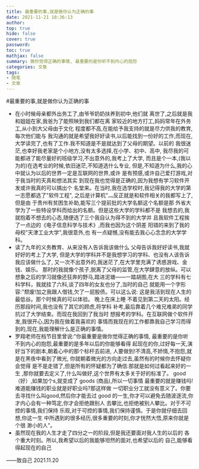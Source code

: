 ```yaml
---
title: 最重要的事,就是做你认为正确的事
date: 2021-11-21 18:36:13
author: 
top: true
hide: false
cover: true
password:
toc: true
mathjax: false
summary: 做你觉得正确的事情, 最重要的是你听不到内心的抱怨
categories: 文章
tags:
- 随笔
- 文章
---
```


#最重要的事,就是做你认为正确的事

- 在小时候母亲都外出务工了,由爷爷奶奶扶养到初中,他们就
离世了,之后就是我和姐姐在家,我爸为了能照映到我们都在离
家较近的地方打工,妈妈常年在外务工,从小到大父母由于文化
程度都不高,在能给予我支持的就是尽力供我的教育,每次他们能与
我沟通的就是希望我好好读书,以后能找到一份好的工作,而现在,
大学读完了,也有了工作.我不知道是不是就达到了父母的期望。以前的
我很迷茫,也幸好我老家是个小地方,没有太多选择,在小学、初中、高中,
我尽我的可能都进了能尽量好的班级学习,不出意外的,我考上了大学,
而且是个一本,(我以为的)在选考业的时候,依旧迷茫,不知道选什么专业,
但是,不知道为什么,我的心中就认为以后的世界一定是互联网的世界,或许
是有预感,或许自己爱打游戏,对于我当时的天真和想法其实
到现在我也觉得是正确的,因为我想有学习软件开发或许我真的可以搞出个
名堂来。在当时,我在选学校时,我记得我的大学的第一志愿都选了"软件工程",
之后是计算机"灬反正就是和软件相关的我都写上了,但是由
于贵州有贫困生补助,能写三个提前批的大学名额这个名额是那
外省大学为了一些特设学科而给出的名额。但是这些大学的学科都不是
我想去的,我就抱着不想去的心态,随便选了三个我自认为得不到的大学并
且我软件工程挨了一点边的《电子信息科学与技术》,而我也因为这个阴差
阳错的来到了我的母校"天津工业大学",我很意外,也
有一点疑憾,没有能去我心心念念的大学学科。
- 读了九年的义务教育、从来没有人告诉我该做什么
父母告诉我好好读书,我就好好的考上了大学,
但是大学的学科并不是我想学习的学科、也没有人该告诉我应该做什么了,
又一次不出意外的,我迷茫了,在大学里充满了诱惑游戏、金钱、娱乐。
那时的我就像个孩子,脱离了父母的监管,在大学肆意的放纵。可以
想象之后的学习就像还狂奔的野马,踏进泥塘——一踏胡图,在大
三的学科有七科学科，我就挂了六科,谈了四年的女友也分了,当时的自己
就能用一个字形容:"颓废!加之我跟人借钱,欠了一屁股债。可以这么说:
这是我活到现在人生的最低谷。那个时候真的可以体验。 晚上在床上睡
不着见到第二天的太阳。经历那段时间,我也没有了其它的顾虑,将学科
补考,最后靠着几个难兄难弟的同学抗过了大学结束。而现在我回到了我当时
想报考的学科。在互联网做个软件开发,我很开心,因为我在做着我喜欢的
事情而我现在的工作都靠我自己学习而得到的,现在,我能理解什么是正确的事情。
- 罗翔老师在档节目里曾说:"你最重要是做你觉得正确的事情,
最重要的是你听不到内心的抱怨,最重要的是多年以后的你能够看得
起现在的你,过好每一天,演好当下的剧本,朝着心中的那个标杆去前进,
人要做到!不清高,不娇情,不抱怨,就是在黑夜中看到了微光,
你就朝着微光的方向走过去,虽然有的时候你去怀疑你会觉得
是不是走错了,但是所有的怀疑都为了确信:那就是如何过看起来好的一生
,那你就要去定义了,什么叫做好,这个世界有太多关于好的标准了。
good（好）,如果加个s,就变成了 goods (商品),所以一切事情
最重要的就是赚钱吗!难道能赚钱的职业就是好职业吗?那这样做
一切职业分工就没有意义了。你要去寻找什么叫good,然后你才能去过 good
的一生,你才可以避免去随波逐流,你才内心会有一种笃定,你才会拒绝跟别人
去攀比,也拒绝被别人攀比。对于不可控的事情,我们保持
乐观,对于可控的事情,我们保持谨慎。于是你就仔细去回想,你这一生
中所遇到的很多经历,很多重要的时刻,你才恍然大悟,原来你就是个很
渺小的人"。
- 虽然现在我的人生才走了四分之一的阶段,但是我还要面对我人生的以后的
各个重大时刻。所以,我希望以后的我能够坦然的面对,也希望以后的
自己,能够看得起现在的自己

——致自己
2021.11.20